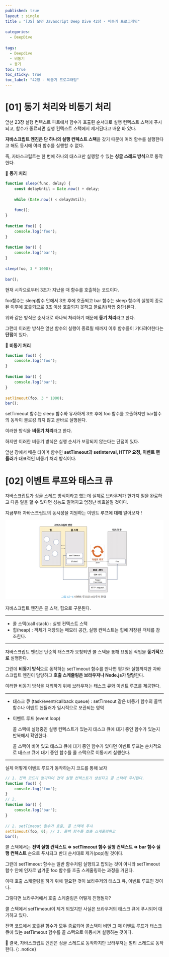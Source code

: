 ```yaml
---
published: true
layout : single
title : "[JS] 모던 Javascript Deep Dive 42장 - 비동기 프로그래밍"

categories:
  - DeepDive
  
tags:
  - Deepdive
  - 비동기
  - 동기
toc: true
toc_sticky: true
toc_label: "42장 - 비동기 프로그래밍"
--- 
```


# [01] 동기 처리와 비동기 처리

앞선 23장 실행 컨텍스트 파트에서 함수가 호출된 순서대로 실행 컨텍스트 스택에 푸시되고, 함수가 종료되면 실행 컨텍스트 스택에서 제거된다고 배운 바 있다.

**자바스크립트 엔진은 단 하나의 실행 컨텍스트 스택**을 갖기 때문에 여러 함수를 실행한다고 해도 동시에 여러 함수를 실행할 수 없다.

즉, 자바스크립트는 한 번에 하나의 태스크만 실행할 수 있는 **싱글 스레드 방식**으로 동작한다.

🎯 **동기 처리**

```jsx
function sleep(func, delay) {
	const delayUntil = Date.now() + delay;

	while (Date.now() < delayUntil);
	
	func();
}

function foo() {
	console.log('foo');
}

function bar() {
	console.log('bar');
}

sleep(foo, 3 * 1000);

bar();
```

현재 시각으로부터 3초가 지났을 때 함수를 호출하는 코드이다.

foo함수는 sleep함수 안에서 3초 후에 호출되고 bar 함수는 sleep 함수의 실행이 종료된 이후에 호출되므로 3초 이상 호출되지 못하고 블로킹(작업 중단)된다.

위와 같은 방식은 순서대로 하나씩 처리하기 때문에 **동기 처리**라고 한다.

그런데 이러한 방식은 앞선 함수의 실행이 종료될 때까지 이후 함수들이 기다려야한다는 **단점**이 있다.

🎯 **비동기 처리**

```jsx
function foo() {
	console.log('foo');
}

function bar() {
	console.log('bar');
}

setTimeout(foo, 3 * 1000);
bar();
```

setTimeout 함수는 sleep 함수와 유사하게 3초 후에 foo 함수를 호출하지만 bar함수의 동작이 블로킹 되지 않고 곧바로 실행된다.

이러한 방식을 **비동기 처리**라고 한다.

하지만 이러한 비동기 방식은 실행 순서가 보장되지 않는다는 단점이 있다.

앞선 장에서 배운 타이머 함수인 **setTimeout과 setInterval, HTTP 요청, 이벤트 핸들러**가 대표적인 비동기 처리 방식이다.

# [02] 이벤트 루프와 태스크 큐

자바스크립트가 싱글 스레드 방식이라고 했는데 실제로 브라우저가 한가지 일을 완료하고 다음 일을 할 수 있다면 성능도 떨어지고 엄청난 비효율일 것이다.

지금부터 자바스크립트의 동시성을 지원하는 이벤트 루프에 대해 알아보자 !

![Untitled](/assets/images/42-1.png)

자바스크립트 엔진은 콜 스택, 힙으로 구분된다.

---

- 콜 스택(call stack) : 실행 컨텍스트 스택
- 힙(heap) : 객체가 저장되는 메모리 공간, 실행 컨텍스트는 힙에 저장된 객체를 참조한다.

---

자바스크립트 엔진은 단순히 태스크가 요청되면 콜 스택을 통해 요청된 작업을 **동기적으로** 실행한다.

그런데 **비동기 방식**으로 동작하는 setTimeout 함수를 만나면 평가와 실행까지만 자바스크립트 엔진이 담당하고 **호출 스케줄링은 브라우저나 Node.js가 담당**한다.

이러한 비동기 방식을 처리하기 위해 브라우저는 태스크 큐와 이벤트 루프를 제공한다.

---

- 태스크 큐 (task/event/callback queue) : setTimeout 같은 비동기 함수의 콜백 함수나 이벤트 핸들러가 일시적으로 보관되는 영역
- 이벤트 루프 (event loop)
    
    콜 스택에 실행중인 실행 컨텍스트가 있는지 태스크 큐에 대기 중인 함수가 있는지 반복해서 확인한다.
    
    콜 스택이 비어 있고 태스크 큐에 대기 중인 함수가 있다면 이벤트 루프는 순차적으로 태스크 큐에 대기 중인 함수를 콜 스택으로 이동시켜 실행한다.
    

---

실제 어떻게 이벤트 루프가 동작하는지 코드를 통해 보자

```jsx
// 1. 전역 코드가 평가되어 전역 실행 컨텍스트가 생성되고 콜 스택에 푸시된다.
function foo() {
	console.log('foo');
}
// 2. 
function bar() {
	console.log('bar');
}

// 2. setTimeout 함수가 호출, 콜 스택에 푸시
setTimeout(foo, 0); // 3. 콜백 함수를 호출 스케줄링하고 
bar(); 
```

콜 스택에서는 **전역 실행 컨텍스트 ⇒ setTimeout 함수 실행 컨텍스트 ⇒ bar 함수 실행 컨텍스트** 순으로 푸시되고 반대 순서대로 제거(pop)될 것이다.

그런데 setTimeout 함수는 일반 함수처럼 실행되고 팝되는 것이 아니라 setTimeout 함수 안에 인자로 넘겨준 foo 함수를 호출 스케줄링하는 과정을 거친다.

이때 호출 스케줄링을 하기 위해 필요한 것이 브라우저의 태스크 큐, 이벤트 루프인 것이다.

그렇다면 브라우저에서 호출 스케줄링은 어떻게 진행될까?

콜 스택에서 setTimeout이 제거 되었지만 사실은 브라우저의 태스크 큐에 푸시되어 대기하고 있다.

전역 코드에서 호출된 함수가 모두 종료되어 콜스택이 비면 그 때 이벤트 루프가 태스크 큐에 있는 setTimeout 함수를 콜 스택으로 이동시켜 실행하는 것이다.

📌 결국, 자바스크립트 엔진은 싱글 스레드로 동작하지만 브라우저는 멀티 스레드로 동작한다.
{: .notice}
